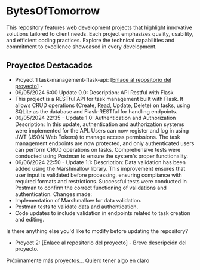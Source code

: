 # BytesOfTomorrow
This repository features web development projects that highlight innovative solutions tailored to client needs. Each project emphasizes quality, usability, and efficient coding practices. Explore the technical capabilities and commitment to excellence showcased in every development.
## Proyectos Destacados
- Proyect 1 task-management-flask-api: [[Enlace al repositorio del proyecto](https://github.com/EGirlBuchona/task-management-flask-api)] -
- 09/05/2024 6:00 Update 0.0: 
Description: API Restful with Flask
- This project is a RESTful API for task management built with Flask. It allows CRUD operations (Create, Read, Update, Delete) on tasks, using SQLite as the database and Flask-RESTful for handling endpoints.
- 09/05/2024 22:35 - Update 1.0: Authentication and Authorization
Description:
In this update, authentication and authorization systems were implemented for the API. Users can now register and log in using JWT (JSON Web Tokens) to manage access permissions. The task management endpoints are now protected, and only authenticated users can perform CRUD operations on tasks. Comprehensive tests were conducted using Postman to ensure the system's proper functionality.
- 09/06/2024 22:50 - Update 1.1:
Description:
Data validation has been added using the Marshmallow library. This improvement ensures that user input is validated before processing, ensuring compliance with required formats and restrictions. Successful tests were conducted in Postman to confirm the correct functioning of validations and authentication.
Changes made:
- Implementation of Marshmallow for data validation.
- Postman tests to validate data and authentication.
- Code updates to include validation in endpoints related to task creation and editing.

Is there anything else you'd like to modify before updating the repository?

- Proyect 2: [Enlace al repositorio del proyecto] - Breve descripción del proyecto.

Próximamente más proyectos...
Quiero tener algo en claro
